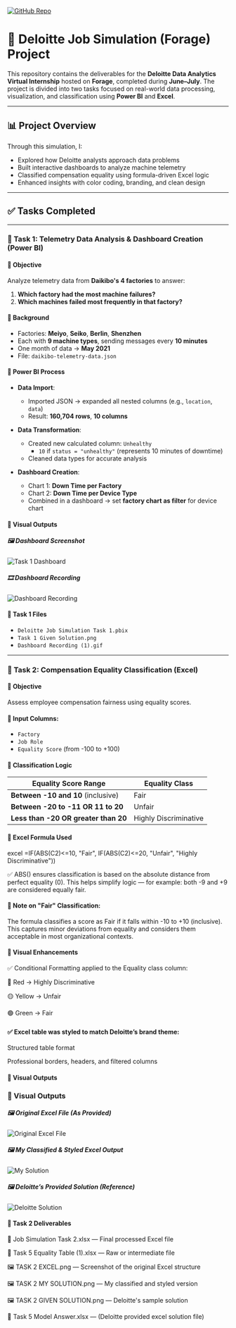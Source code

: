 [![GitHub Repo](https://img.shields.io/badge/GitHub-View%20Repository-181717?logo=github)](https://github.com/Avik-Sarkhel/Deloitte-Data-Analytics-Job-Simulation-)

# 💼 Deloitte Job Simulation (Forage) Project

This repository contains the deliverables for the **Deloitte Data Analytics Virtual Internship** hosted on **Forage**, completed during **June–July**. The project is divided into two tasks focused on real-world data processing, visualization, and classification using **Power BI** and **Excel**.

---

## 📊 Project Overview

Through this simulation, I:
- Explored how Deloitte analysts approach data problems
- Built interactive dashboards to analyze machine telemetry
- Classified compensation equality using formula-driven Excel logic
- Enhanced insights with color coding, branding, and clean design

---

## ✅ Tasks Completed

---

### 📌 Task 1: Telemetry Data Analysis & Dashboard Creation (Power BI)

#### 🎯 Objective
Analyze telemetry data from **Daikibo's 4 factories** to answer:
1. **Which factory had the most machine failures?**
2. **Which machines failed most frequently in that factory?**

#### 🧠 Background
- Factories: **Meiyo**, **Seiko**, **Berlin**, **Shenzhen**
- Each with **9 machine types**, sending messages every **10 minutes**
- One month of data → **May 2021**
- File: `daikibo-telemetry-data.json`

#### 🧰 Power BI Process

- **Data Import**:
  - Imported JSON → expanded all nested columns (e.g., `location`, `data`)
  - Result: **160,704 rows**, **10 columns**

- **Data Transformation**:
  - Created new calculated column: `Unhealthy`  
    - `10` if `status = "unhealthy"` (represents 10 minutes of downtime)
  - Cleaned data types for accurate analysis

- **Dashboard Creation**:
  - Chart 1: **Down Time per Factory**
  - Chart 2: **Down Time per Device Type**
  - Combined in a dashboard → set **factory chart as filter** for device chart

#### 📸 Visual Outputs

##### 🖼️ Dashboard Screenshot
![Task 1 Dashboard](./Task%201%20Given%20Solution.png)

##### 🎞️ Dashboard Recording
![Dashboard Recording](./Dashboard%20Recording%20(1).gif)

#### 📁 Task 1 Files
- `Deloitte Job Simulation Task 1.pbix`
- `Task 1 Given Solution.png`
- `Dashboard Recording (1).gif`

---

### 📌 Task 2: Compensation Equality Classification (Excel)

#### 🎯 Objective
Assess employee compensation fairness using equality scores.

#### 📝 Input Columns:
- `Factory`
- `Job Role`
- `Equality Score` (from -100 to +100)

#### 🧪 Classification Logic

| Equality Score Range | Equality Class           |
|----------------------|--------------------------|
| **Between -10 and 10** (inclusive) | Fair |
| **Between -20 to -11 OR 11 to 20** | Unfair |
| **Less than -20 OR greater than 20** | Highly Discriminative |

#### 🧮 Excel Formula Used
excel
=IF(ABS(C2)<=10, "Fair", IF(ABS(C2)<=20, "Unfair", "Highly Discriminative"))

✅ ABS() ensures classification is based on the absolute distance from perfect equality (0). This helps simplify logic — for example: both -9 and +9 are considered equally fair.

#### 🧠 Note on "Fair" Classification:
The formula classifies a score as Fair if it falls within -10 to +10 (inclusive). This captures minor deviations from equality and considers them acceptable in most organizational contexts.

#### 🎨 Visual Enhancements
✅ Conditional Formatting applied to the Equality class column:

🔴 Red → Highly Discriminative

🟡 Yellow → Unfair

🟢 Green → Fair

#### ✅ Excel table was styled to match Deloitte’s brand theme:

Structured table format

Professional borders, headers, and filtered columns

#### 📸 Visual Outputs
### 📸 Visual Outputs

##### 🖼️ Original Excel File (As Provided)
![Original Excel File](./TASK%202%20EXCEL.png)

##### 🖼️ My Classified & Styled Excel Output
![My Solution](./TASK%202%20MY%20SOLUTION.png)

##### 🖼️ Deloitte’s Provided Solution (Reference)
![Deloitte Solution](./TASK%202%20GIVEN%20SOLUTION.png)

#### 📁 Task 2 Deliverables
📄 Job Simulation Task 2.xlsx — Final processed Excel file

📄 Task 5 Equality Table (1).xlsx — Raw or intermediate file

🖼️ TASK 2 EXCEL.png — Screenshot of the original Excel structure

🖼️ TASK 2 MY SOLUTION.png — My classified and styled version

🖼️ TASK 2 GIVEN SOLUTION.png — Deloitte's sample solution

📄 Task 5 Model Answer.xlsx — (Deloitte provided excel solution file)
